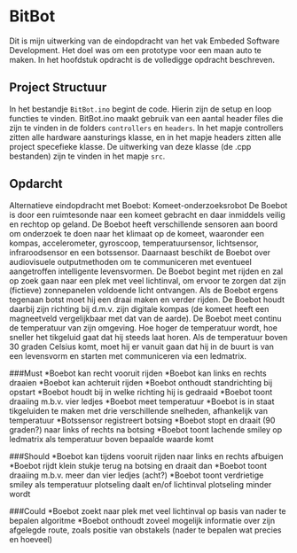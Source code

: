 BitBot
======
Dit is mijn uitwerking van de eindopdracht van het vak Embeded Software Development. 
Het doel was om een prototype voor een maan auto te maken. In het hoofdstuk opdracht is de volledigge
opdracht beschreven.

Project Structuur
-----
In het bestandje `BitBot.ino` begint de code. Hierin zijn de setup en loop functies te vinden.
BitBot.ino maakt gebruik van een aantal header files die zijn te vinden in de folders `controllers` en `headers`.
In het mapje controllers zitten alle hardware aansturings klasse, en in het mapje headers zitten alle 
project specefieke klasse. De uitwerking van deze klasse (de .cpp bestanden) zijn te vinden in het mapje `src`.


Opdarcht
-----
Alternatieve eindopdracht met Boebot: Komeet-onderzoeksrobot
De Boebot is door een ruimtesonde naar een komeet gebracht en daar inmiddels veilig en rechtop op geland. De Boebot heeft verschillende sensoren aan boord om onderzoek te doen naar het klimaat op de komeet, waaronder een kompas, accelerometer, gyroscoop, temperatuursensor, lichtsensor, infraroodsensor en een botssensor. Daarnaast beschikt de Boebot over audiovisuele outputmethoden om te communiceren met eventueel aangetroffen intelligente levensvormen.
De Boebot begint met rijden en zal op zoek gaan naar een plek met veel lichtinval, om ervoor te zorgen dat zijn (fictieve) zonnepanelen voldoende licht ontvangen. Als de Boebot ergens tegenaan botst moet hij een draai maken en verder rijden. De Boebot houdt daarbij zijn richting bij d.m.v. zijn digitale kompas (de komeet heeft een magneetveld vergelijkbaar met dat van de aarde). De Boebot meet continu de temperatuur van zijn omgeving. Hoe hoger de temperatuur wordt, hoe sneller het tikgeluid gaat dat hij steeds laat horen. Als de temperatuur boven 30 graden Celsius komt, moet hij er vanuit gaan dat hij in de buurt is van een levensvorm en starten met communiceren via een ledmatrix.
 
###Must
*Boebot kan recht vooruit rijden
*Boebot kan links en rechts draaien
*Boebot kan achteruit rijden
*Boebot onthoudt standrichting bij opstart
*Boebot houdt bij in welke richting hij is gedraaid
*Boebot toont draaiing m.b.v. vier ledjes
*Boebot meet temperatuur
*Boebot is in staat tikgeluiden te maken met drie verschillende snelheden, afhankelijk van temperatuur
*Botssensor registreert botsing
*Boebot stopt en draait (90 graden?) naar links of rechts na botsing
*Boebot toont lachende smiley op ledmatrix als temperatuur boven bepaalde waarde komt
 
###Should
*Boebot kan tijdens vooruit rijden naar links en rechts afbuigen
*Boebot rijdt klein stukje terug na botsing en draait dan
*Boebot toont draaiing m.b.v. meer dan vier ledjes (acht?)
*Boebot toont verdrietige smiley als temperatuur plotseling daalt en/of lichtinval plotseling minder wordt
 
###Could
*Boebot zoekt naar plek met veel lichtinval op basis van nader te bepalen algoritme
*Boebot onthoudt zoveel mogelijk informatie over zijn afgelegde route, zoals positie van obstakels (nader te bepalen wat precies en hoeveel)